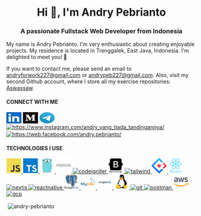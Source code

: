 <h1 align="center">Hi 👋, I'm Andry Pebrianto</h1>
  <h3 align="center">A passionate Fullstack Web Developer from Indonesia</h3>
  <p>My name is Andry Pebrianto. I'm very enthusiastic about creating enjoyable projects. My residence is located in
    Trenggalek, East Java, Indonesia. I'm delighted to meet you! 🙂</p>

  <p>If you want to contact me, please send an email to <a href="mailto:andryforwork227@gmail.com"
      target="_blank">andryforwork227@gmail.com</a> or <a href="mailto:andrypeb227@gmail.com"
      target="_blank">andrypeb227@gmail.com</a>. Also, visit my second Github account, where I store all my exercise repositories: <a
      href="https://github.com/Aswassaw" target="_blank">Aswassaw</a>.</p>

  <h4 align="left">CONNECT WITH ME</h4>
  <p align="left">
    <a href="https://linkedin.com/in/https://www.linkedin.com/in/andry-pebrianto/" target="blank"><img align="center"
        src="./icons/linkedin.svg" alt="https://www.linkedin.com/in/andry-pebrianto/" height="30" width="40" /></a>
    <a href="https://medium.com/https://medium.com/@andry-pebrianto" target="blank"><img align="center"
        src="./icons/medium.svg" alt="https://medium.com/@andry-pebrianto" height="30" width="40" /></a>
    <a href="https://t.me/aswassaw/" target="blank"><img align="center" src="./icons/telegram.svg"
        alt="https://t.me/aswassaw/" height="30" width="40" /></a>
    <a href="https://instagram.com/https://www.instagram.com/andry_yang_tiada_tandingannya/" target="blank"><img
        align="center"
        src="https://raw.githubusercontent.com/rahuldkjain/github-profile-readme-generator/master/src/images/icons/Social/instagram.svg"
        alt="https://www.instagram.com/andry_yang_tiada_tandingannya/" height="30" width="40" /></a>
    <a href="https://fb.com/https://web.facebook.com/andry.pebrianto/" target="blank"><img align="center"
        src="https://raw.githubusercontent.com/rahuldkjain/github-profile-readme-generator/master/src/images/icons/Social/facebook.svg"
        alt="https://web.facebook.com/andry.pebrianto/" height="30" width="40" /></a>
  </p>

  <h4 align="left">TECHNOLOGIES I USE</h4>

  <p align="left">
    <a href="https://developer.mozilla.org/en-US/docs/Web/JavaScript" target="_blank" rel="noreferrer"> <img
        src="https://raw.githubusercontent.com/devicons/devicon/master/icons/javascript/javascript-original.svg"
        alt="javascript" width="40" height="40" title="Javascript" /> </a>
    <a href="https://www.typescriptlang.org/" target="_blank" rel="noreferrer"> <img
        src="https://raw.githubusercontent.com/devicons/devicon/master/icons/typescript/typescript-original.svg"
        alt="typescript" width="40" height="40" title="Typescript" /> </a>
    <a href="https://golang.org" target="_blank" rel="noreferrer"> <img
        src="https://raw.githubusercontent.com/devicons/devicon/master/icons/go/go-original.svg" alt="go" width="40"
        height="40" title="Golang" /> </a>
    <a href="https://expressjs.com" target="_blank" rel="noreferrer"> <img
        src="https://raw.githubusercontent.com/devicons/devicon/master/icons/express/express-original-wordmark.svg"
        alt="express" width="40" height="40" title="Express" /> </a>
    <a href="https://codeigniter.com" target="_blank" rel="noreferrer"> <img
        src="https://cdn.worldvectorlogo.com/logos/codeigniter.svg" alt="codeigniter" width="40" height="40"
        title="CodeIgniter 4" /> </a>
    <a href="https://getbootstrap.com" target="_blank" rel="noreferrer"> <img
        src="https://raw.githubusercontent.com/devicons/devicon/master/icons/bootstrap/bootstrap-plain-wordmark.svg"
        alt="bootstrap" width="40" height="40" title="Bootstrap 5 " /> </a>
    <a href="https://tailwindcss.com/" target="_blank" rel="noreferrer"> <img
        src="https://www.vectorlogo.zone/logos/tailwindcss/tailwindcss-icon.svg" alt="tailwind" width="40" height="40"
        title="Tailwind" /> </a>
    <a href="https://ant.design/" target="_blank" rel="noreferrer"> <img src="./icons/antd.svg" alt="antdesign"
        width="40" height="40" title="Ant Design" /> </a>
    <a href="https://reactjs.org/" target="_blank" rel="noreferrer"> <img
        src="https://raw.githubusercontent.com/devicons/devicon/master/icons/react/react-original-wordmark.svg"
        alt="react" width="40" height="40" title="React" /> </a>
    <a href="https://nextjs.org/" target="_blank" rel="noreferrer"> <img
        src="https://cdn.worldvectorlogo.com/logos/nextjs-2.svg" alt="nextjs" width="40" height="40"
        title="Next" /> </a>
    <a href="https://reactnative.dev/" target="_blank" rel="noreferrer"> <img
        src="https://reactnative.dev/img/header_logo.svg" alt="reactnative" width="40" height="40" title="React Native" />
    </a>
    <a href="https://www.postgresql.org" target="_blank" rel="noreferrer"> <img
        src="https://raw.githubusercontent.com/devicons/devicon/master/icons/postgresql/postgresql-original-wordmark.svg"
        alt="postgresql" width="40" height="40" title="PostgreSQL" /> </a>
    <a href="https://www.mysql.com/" target="_blank" rel="noreferrer"> <img
        src="https://raw.githubusercontent.com/devicons/devicon/master/icons/mysql/mysql-original-wordmark.svg"
        alt="mysql" width="40" height="40" title="MySQL" /> </a>
    <a href="https://mongoosejs.com/" target="_blank" rel="noreferrer"> <img src="./icons/mongoose.svg" alt="mongoose"
        width="40" height="40" title="Mongoose" /> </a>
    <a href="https://www.linux.org/" target="_blank" rel="noreferrer"> <img
        src="https://raw.githubusercontent.com/devicons/devicon/master/icons/linux/linux-original.svg" alt="linux"
        width="40" height="40" title="Linux" /> </a>
    <a href="https://git-scm.com/" target="_blank" rel="noreferrer"> <img
        src="https://www.vectorlogo.zone/logos/git-scm/git-scm-icon.svg" alt="git" width="40" height="40"
        title="Git" /> </a>
    <a href="https://postman.com" target="_blank" rel="noreferrer"> <img
        src="https://www.vectorlogo.zone/logos/getpostman/getpostman-icon.svg" alt="postman" width="40" height="40"
        title="Postman" /> </a>
    <a href="https://aws.amazon.com" target="_blank" rel="noreferrer"> <img
        src="https://raw.githubusercontent.com/devicons/devicon/master/icons/amazonwebservices/amazonwebservices-original-wordmark.svg"
        alt="aws" width="40" height="40" title="Amazon Web Service" /> </a>
    <a href="https://cloud.google.com" target="_blank" rel="noreferrer"> <img
        src="https://www.vectorlogo.zone/logos/google_cloud/google_cloud-icon.svg" alt="gcp" width="40" height="40"
        title="Google Cloud Platform" /> </a>
  </p>

  <p>&nbsp;<img align="center"
      src="https://github-readme-stats.vercel.app/api?username=andry-pebrianto&show_icons=true&locale=en"
      alt="andry-pebrianto" /></p>
